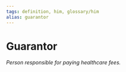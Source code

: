 ```yaml
---
tags: definition, him, glossary/him
alias: guarantor
---
```

# Guarantor
*Person responsible for paying healthcare fees.*
